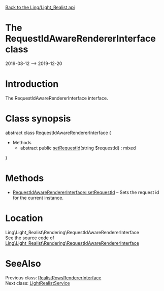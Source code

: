 [Back to the Ling/Light_Realist api](https://github.com/lingtalfi/Light_Realist/blob/master/doc/api/Ling/Light_Realist.md)



The RequestIdAwareRendererInterface class
================
2019-08-12 --> 2019-12-20






Introduction
============

The RequestIdAwareRendererInterface interface.



Class synopsis
==============


abstract class <span class="pl-k">RequestIdAwareRendererInterface</span>  {

- Methods
    - abstract public [setRequestId](https://github.com/lingtalfi/Light_Realist/blob/master/doc/api/Ling/Light_Realist/Rendering/RequestIdAwareRendererInterface/setRequestId.md)(string $requestId) : mixed

}






Methods
==============

- [RequestIdAwareRendererInterface::setRequestId](https://github.com/lingtalfi/Light_Realist/blob/master/doc/api/Ling/Light_Realist/Rendering/RequestIdAwareRendererInterface/setRequestId.md) &ndash; Sets the request id for the current instance.





Location
=============
Ling\Light_Realist\Rendering\RequestIdAwareRendererInterface<br>
See the source code of [Ling\Light_Realist\Rendering\RequestIdAwareRendererInterface](https://github.com/lingtalfi/Light_Realist/blob/master/Rendering/RequestIdAwareRendererInterface.php)



SeeAlso
==============
Previous class: [RealistRowsRendererInterface](https://github.com/lingtalfi/Light_Realist/blob/master/doc/api/Ling/Light_Realist/Rendering/RealistRowsRendererInterface.md)<br>Next class: [LightRealistService](https://github.com/lingtalfi/Light_Realist/blob/master/doc/api/Ling/Light_Realist/Service/LightRealistService.md)<br>
